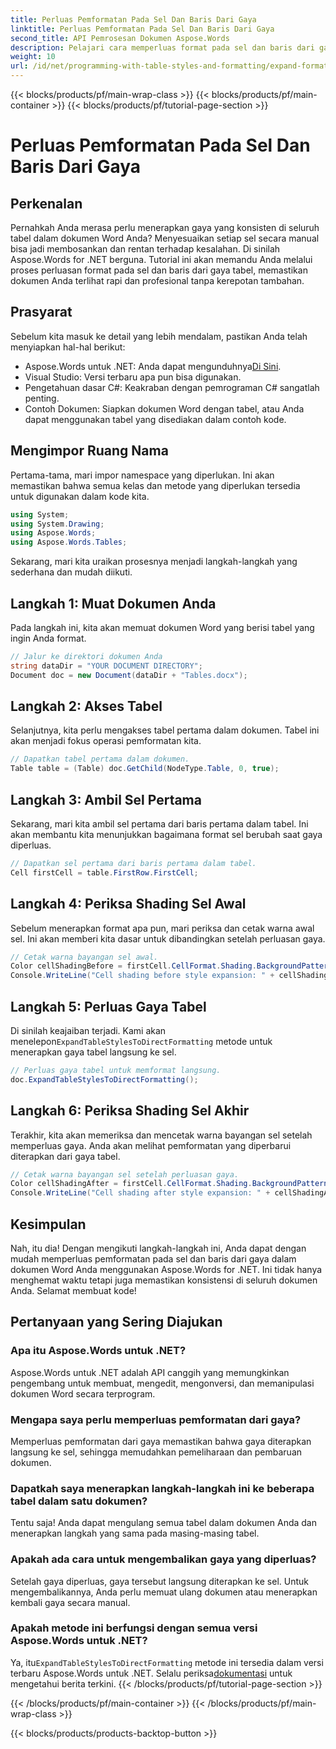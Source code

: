 ```yaml
---
title: Perluas Pemformatan Pada Sel Dan Baris Dari Gaya
linktitle: Perluas Pemformatan Pada Sel Dan Baris Dari Gaya
second_title: API Pemrosesan Dokumen Aspose.Words
description: Pelajari cara memperluas format pada sel dan baris dari gaya dalam dokumen Word menggunakan Aspose.Words untuk .NET. Panduan langkah demi langkah disertakan.
weight: 10
url: /id/net/programming-with-table-styles-and-formatting/expand-formatting-on-cells-and-row-from-style/
---
```


{{< blocks/products/pf/main-wrap-class >}}
{{< blocks/products/pf/main-container >}}
{{< blocks/products/pf/tutorial-page-section >}}

# Perluas Pemformatan Pada Sel Dan Baris Dari Gaya

## Perkenalan

Pernahkah Anda merasa perlu menerapkan gaya yang konsisten di seluruh tabel dalam dokumen Word Anda? Menyesuaikan setiap sel secara manual bisa jadi membosankan dan rentan terhadap kesalahan. Di sinilah Aspose.Words for .NET berguna. Tutorial ini akan memandu Anda melalui proses perluasan format pada sel dan baris dari gaya tabel, memastikan dokumen Anda terlihat rapi dan profesional tanpa kerepotan tambahan.

## Prasyarat

Sebelum kita masuk ke detail yang lebih mendalam, pastikan Anda telah menyiapkan hal-hal berikut:

-  Aspose.Words untuk .NET: Anda dapat mengunduhnya[Di Sini](https://releases.aspose.com/words/net/).
- Visual Studio: Versi terbaru apa pun bisa digunakan.
- Pengetahuan dasar C#: Keakraban dengan pemrograman C# sangatlah penting.
- Contoh Dokumen: Siapkan dokumen Word dengan tabel, atau Anda dapat menggunakan tabel yang disediakan dalam contoh kode.

## Mengimpor Ruang Nama

Pertama-tama, mari impor namespace yang diperlukan. Ini akan memastikan bahwa semua kelas dan metode yang diperlukan tersedia untuk digunakan dalam kode kita.

```csharp
using System;
using System.Drawing;
using Aspose.Words;
using Aspose.Words.Tables;
```

Sekarang, mari kita uraikan prosesnya menjadi langkah-langkah yang sederhana dan mudah diikuti.

## Langkah 1: Muat Dokumen Anda

Pada langkah ini, kita akan memuat dokumen Word yang berisi tabel yang ingin Anda format. 

```csharp
// Jalur ke direktori dokumen Anda
string dataDir = "YOUR DOCUMENT DIRECTORY";
Document doc = new Document(dataDir + "Tables.docx");
```

## Langkah 2: Akses Tabel

Selanjutnya, kita perlu mengakses tabel pertama dalam dokumen. Tabel ini akan menjadi fokus operasi pemformatan kita.

```csharp
// Dapatkan tabel pertama dalam dokumen.
Table table = (Table) doc.GetChild(NodeType.Table, 0, true);
```

## Langkah 3: Ambil Sel Pertama

Sekarang, mari kita ambil sel pertama dari baris pertama dalam tabel. Ini akan membantu kita menunjukkan bagaimana format sel berubah saat gaya diperluas.

```csharp
// Dapatkan sel pertama dari baris pertama dalam tabel.
Cell firstCell = table.FirstRow.FirstCell;
```

## Langkah 4: Periksa Shading Sel Awal

Sebelum menerapkan format apa pun, mari periksa dan cetak warna awal sel. Ini akan memberi kita dasar untuk dibandingkan setelah perluasan gaya.

```csharp
// Cetak warna bayangan sel awal.
Color cellShadingBefore = firstCell.CellFormat.Shading.BackgroundPatternColor;
Console.WriteLine("Cell shading before style expansion: " + cellShadingBefore);
```

## Langkah 5: Perluas Gaya Tabel

 Di sinilah keajaiban terjadi. Kami akan menelepon`ExpandTableStylesToDirectFormatting` metode untuk menerapkan gaya tabel langsung ke sel.

```csharp
// Perluas gaya tabel untuk memformat langsung.
doc.ExpandTableStylesToDirectFormatting();
```

## Langkah 6: Periksa Shading Sel Akhir

Terakhir, kita akan memeriksa dan mencetak warna bayangan sel setelah memperluas gaya. Anda akan melihat pemformatan yang diperbarui diterapkan dari gaya tabel.

```csharp
// Cetak warna bayangan sel setelah perluasan gaya.
Color cellShadingAfter = firstCell.CellFormat.Shading.BackgroundPatternColor;
Console.WriteLine("Cell shading after style expansion: " + cellShadingAfter);
```

## Kesimpulan

Nah, itu dia! Dengan mengikuti langkah-langkah ini, Anda dapat dengan mudah memperluas pemformatan pada sel dan baris dari gaya dalam dokumen Word Anda menggunakan Aspose.Words for .NET. Ini tidak hanya menghemat waktu tetapi juga memastikan konsistensi di seluruh dokumen Anda. Selamat membuat kode!

## Pertanyaan yang Sering Diajukan

### Apa itu Aspose.Words untuk .NET?
Aspose.Words untuk .NET adalah API canggih yang memungkinkan pengembang untuk membuat, mengedit, mengonversi, dan memanipulasi dokumen Word secara terprogram.

### Mengapa saya perlu memperluas pemformatan dari gaya?
Memperluas pemformatan dari gaya memastikan bahwa gaya diterapkan langsung ke sel, sehingga memudahkan pemeliharaan dan pembaruan dokumen.

### Dapatkah saya menerapkan langkah-langkah ini ke beberapa tabel dalam satu dokumen?
Tentu saja! Anda dapat mengulang semua tabel dalam dokumen Anda dan menerapkan langkah yang sama pada masing-masing tabel.

### Apakah ada cara untuk mengembalikan gaya yang diperluas?
Setelah gaya diperluas, gaya tersebut langsung diterapkan ke sel. Untuk mengembalikannya, Anda perlu memuat ulang dokumen atau menerapkan kembali gaya secara manual.

### Apakah metode ini berfungsi dengan semua versi Aspose.Words untuk .NET?
 Ya, itu`ExpandTableStylesToDirectFormatting` metode ini tersedia dalam versi terbaru Aspose.Words untuk .NET. Selalu periksa[dokumentasi](https://reference.aspose.com/words/net/) untuk mengetahui berita terkini.
{{< /blocks/products/pf/tutorial-page-section >}}

{{< /blocks/products/pf/main-container >}}
{{< /blocks/products/pf/main-wrap-class >}}

{{< blocks/products/products-backtop-button >}}
